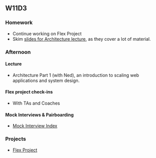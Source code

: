 ## W11D3
### Homework
* Continue working on Flex Project
* Skim [slides for Architecture lecture][architecture-slides], as they cover a lot of material.

### Afternoon

#### Lecture
* Architecture Part 1 (with Ned), an introduction to scaling web applications and system design.

#### Flex project check-ins
* With TAs and Coaches

#### Mock Interviews & Pairboarding
* [Mock Interview Index][pair-boarding-index]

### Projects
* [Flex Project][flex-project]

<!-- LINKS -->
<!-- Job Search Projects -->
[flex-project]: ../projects/flex-project/flex-project.md

<!-- Internal Resources -->
[pair-boarding-index]: ../technical-skills/whiteboarding/index.md#index

<!-- Misc. -->
[architecture-slides]: https://drive.google.com/a/appacademy.io/file/d/0B1ljY87XS9z0aDZZRHo1dW5zZWNjQjIzcFI5TGxIRF9MSTk4/view?usp=sharing

